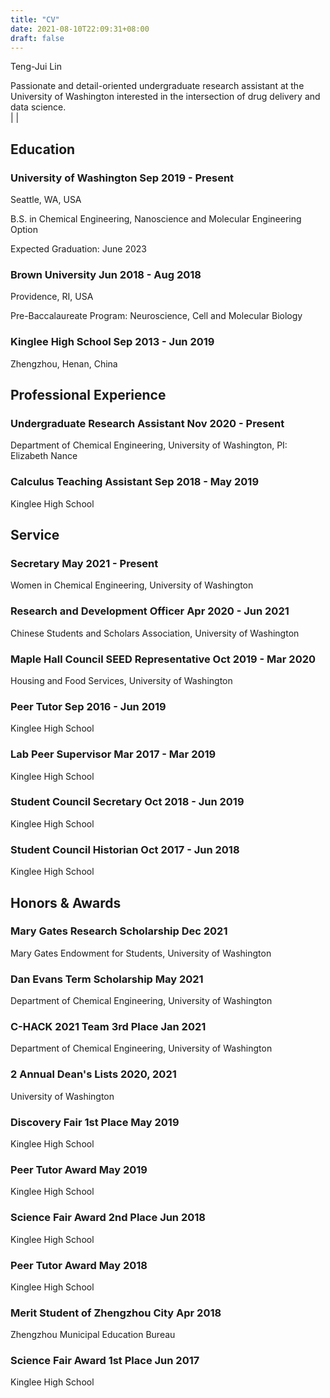 ```yaml
---
title: "CV"
date: 2021-08-10T22:09:31+08:00
draft: false
---
```


<link rel="stylesheet" type="text/css" href="/css/cv.css">

<div class="cv">

<span class="name">Teng-Jui Lin</span>

<span class="info"> Passionate and detail-oriented undergraduate research assistant at the University of Washington interested in the intersection of drug delivery and data science. <br/> [<i class='far fa-envelope fa-fw'></i>](mailto:tlin10@uw.edu) | [<i class='fab fa-github fa-fw'></i>](https://github.com/tengjuilin) | [<i class='fab fa-linkedin fa-fw'></i>](https://www.linkedin.com/in/tengjuilin/)</span>

## Education

### University of Washington <time> Sep 2019 - Present </time>

<location> Seattle, WA, USA </location>

B.S. in Chemical Engineering, Nanoscience and Molecular Engineering Option

Expected Graduation: June 2023

### Brown University <time> Jun 2018 - Aug 2018 </time>

<location> Providence, RI, USA </location>

Pre-Baccalaureate Program: Neuroscience, Cell and Molecular Biology

### Kinglee High School <time> Sep 2013 - Jun 2019 </time>

<location> Zhengzhou, Henan, China </location>

## Professional Experience

### Undergraduate Research Assistant <time> Nov 2020 - Present </time>

<location> Department of Chemical Engineering, University of Washington, PI: Elizabeth Nance </location>

### Calculus Teaching Assistant <time> Sep 2018 - May 2019 </time>

<location> Kinglee High School </location>

## Service

### Secretary <time> May 2021 - Present </time>

<location> Women in Chemical Engineering, University of Washington </location>

### Research and Development Officer <time> Apr 2020 - Jun 2021 </time>

<location> Chinese Students and Scholars Association, University of Washington </location>

### Maple Hall Council SEED Representative <time> Oct 2019 - Mar 2020 </time>

<location> Housing and Food Services, University of Washington </location>

### Peer Tutor <time> Sep 2016 - Jun 2019 </time>

<location> Kinglee High School </location>

### Lab Peer Supervisor <time> Mar 2017 - Mar 2019 </time>

<location> Kinglee High School </location>

### Student Council Secretary <time> Oct 2018 - Jun 2019 </time>

<location> Kinglee High School </location>

### Student Council Historian <time> Oct 2017 - Jun 2018 </time>

<location> Kinglee High School </location>

## Honors & Awards

### Mary Gates Research Scholarship <time> Dec 2021 </time>

<location> Mary Gates Endowment for Students, University of Washington </location>

### Dan Evans Term Scholarship <time> May 2021 </time>

<location> Department of Chemical Engineering, University of Washington </location>

### C-HACK 2021 Team 3rd Place <time> Jan 2021 </time>

<location> Department of Chemical Engineering, University of Washington </location>

### 2 Annual Dean's Lists <time> 2020, 2021 </time>

<location> University of Washington </location>

### Discovery Fair 1st Place <time> May 2019 </time>

<location> Kinglee High School </location>

### Peer Tutor Award <time> May 2019 </time>

<location> Kinglee High School </location>

### Science Fair Award 2nd Place <time> Jun 2018 </time>

<location> Kinglee High School </location>

### Peer Tutor Award <time> May 2018 </time>

<location> Kinglee High School </location>

### Merit Student of Zhengzhou City <time> Apr 2018 </time>

<location> Zhengzhou Municipal Education Bureau </location>

### Science Fair Award 1st Place <time> Jun 2017 </time>

<location> Kinglee High School </location>

<!-- ## Academic Appointments // professor level-->
<!-- ## Fellowships-->
<!-- ## Publications-->
<!-- ## Conference Presentations-->
<!-- ## Professional Affiliation // professor level-->
<!-- ## Student Mentoring // graduate level-->
<!-- ## References-->

</div>
